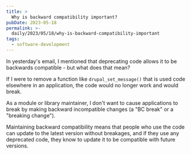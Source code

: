 ```yaml
---
title: >
  Why is backward compatibility important?
pubDate: 2023-05-18
permalink: >-
  daily/2023/05/18/why-is-backward-compatibility-important
tags:
  - software-development
---
```


In yesterday's email, I mentioned that deprecating code allows it to be backwards compatible - but what does that mean?

If I were to remove a function like `drupal_set_message()` that is used code elsewhere in an application, the code would no longer work and would break.

As a module or library maintainer, I don't want to cause applications to break by making backward incompatible changes (a "BC break" or a "breaking change").

Maintaining backward compatibility means that people who use the code can update to the latest version without breakages, and if they use any deprecated code, they know to update it to be compatible with future versions.
